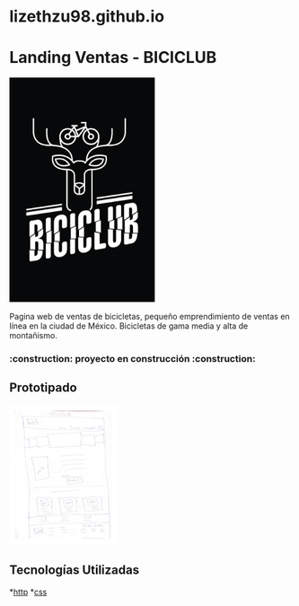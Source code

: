
# lizethzu98.github.io
<h1 aling="center">Landing Ventas - BICICLUB </h1>

<img class="img-logo" src="/proyecto Biciclub/img/HISTORIA DE IG NEGRO.jpg" class="logo" alt=logotipo height="400"/>

Pagina web de ventas de bicicletas, pequeño emprendimiento de ventas en línea en la ciudad de México. Bicicletas de gama media y alta de montañismo.
<h3 aling="center">:construction: proyecto en construcción :construction: </h3>

<h2 aling="center">Prototipado </h2>
<img class="img-logo" src="/proyecto Biciclub/img/Prototipado Simple-1.png" class="logo" alt=logotipo height="250"/>

<h2 aling="center">Tecnologías Utilizadas </h2>

*[http](#http)
*[css](#css)
